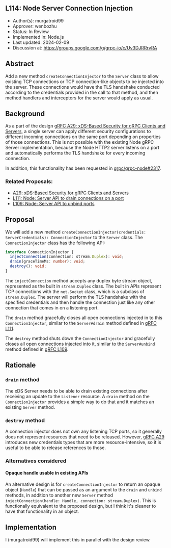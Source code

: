 L114: Node Server Connection Injection
----
* Author(s): murgatroid99
* Approver: wenbozhu
* Status: In Review
* Implemented in: Node.js
* Last updated: 2024-02-09
* Discussion at: https://groups.google.com/g/grpc-io/c/Uv3DJRRrvRA

## Abstract

Add a new method `createConnectionInjector` to the `Server` class to allow existing TCP connections or TCP connection-like objects to be injected into the server. These connections would have the TLS handshake conducted according to the credentials provided in the call to that method, and then method handlers and interceptors for the server would apply as usual.

## Background

As a part of the design [gRFC A29: xDS-Based Security for gRPC Clients and Servers][A29], a single server can apply different security configurations to different incoming connections on the same port depending on properties of those connections. This is not possible with the existing Node gRPC Server implementation, because the Node HTTP2 server listens on a port and automatically performs the TLS handshake for every incoming connection.

In addition, this functionality has been requested in [grpc/grpc-node#2317](https://github.com/grpc/grpc-node/issues/2317).

### Related Proposals:
* [A29: xDS-Based Security for gRPC Clients and Servers][A29]
* [L111: Node: Server API to drain connections on a port][L111]
* [L109: Node: Server API to unbind ports][L109]

## Proposal

We will add a new method `createConnectionInjector(credentials: ServerCredentials): ConnectionInjector` to the `Server` class. The `ConnectionInjector` class has the following API:

```ts
interface ConnectionInjector {
  injectConnection(connection: stream.Duplex): void;
  drain(graceTimeMs: number): void;
  destroy(): void;
}
```

The `injectConnection` method accepts any duplex byte stream object, represented as the built in `stream.Duplex` class. The built in APIs represent TCP connections with the `net.Socket` class, which is a subclass of `stream.Duplex`. The server will perform the TLS handshake with the specified credentials and then handle the connection just like any other connection that comes in on a listening port.

The `drain` method gracefully closes all open connections injected in to this `ConnectionInjector`, similar to the `Server#drain` method defined in [gRFC L111][L111].

The `destroy` method shuts down the `ConnectionInjector` and gracefully closes all open connections injected into it, similar to the `Server#unbind` method defined in [gRFC L109][L109].

## Rationale

### `drain` method

The xDS Server needs to be able to drain existing connections after receiving an update to the `Listener` resource. A `drain` method on the `ConnectionInjector` provides a simple way to do that and it matches an existing `Server` method.

### `destroy` method

A connection injector does not own any listening TCP ports, so it generally does not represent resources that need to be released. However, [gRFC A29][A29] introduces new credentials types that are more resource-intensive, so it is useful to be able to release references to those.

### Alternatives considered

#### Opaque handle usable in existing APIs

An alternative design is for `createConnectionInjector` to return an opaque object (`Handle`) that can be passed as an argument to the `drain` and `unbind` methods, in addition to another new `Server` method `injectConnection(handle: Handle, connection: stream.Duplex)`. This is functionally equivalent to the proposed design, but I think it's cleaner to have that functionality in an object.

## Implementation

I (murgatroid99) will implement this in parallel with the design review.

[A29]: https://github.com/grpc/proposal/blob/master/A29-xds-tls-security.md
[L111]: https://github.com/grpc/proposal/blob/master/L111-node-server-drain.md
[L109]: https://github.com/grpc/proposal/blob/master/L109-node-server-unbind.md
